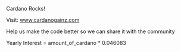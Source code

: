 Cardano Rocks!

Visit: www.cardanogainz.com

Help us make the code better so we can share it with the community

Yearly Interest = amount_of_cardano * 0.046083
